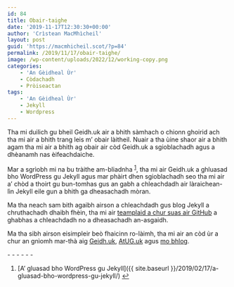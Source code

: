 ```yaml
---
id: 84
title: Obair-taighe
date: '2019-11-17T12:30:30+00:00'
author: 'Crìstean MacMhìcheil'
layout: post
guid: 'https://macmhicheil.scot/?p=84'
permalink: /2019/11/17/obair-taighe/
image: /wp-content/uploads/2022/12/working-copy.png
categories:
    - 'An Gèidheal Ùr'
    - Còdachadh
    - Pròiseactan
tags:
    - 'An Gèidheal Ùr'
    - Jekyll
    - Wordpress
---
```


Tha mi duilich gu bheil Geidh.uk air a bhith sàmhach o chionn ghoirid ach tha mi air a bhith trang leis m’ obair làitheil. Nuair a tha ùine shaor air a bhith agam tha mi air a bhith ag obair air còd Geidh.uk a sgioblachadh agus a dhèanamh nas èifeachdaiche.

Mar a sgrìobh mi na bu tràithe am-bliadnha <sup id="fnref1:1">[1](#fn:1)</sup>, tha mi air Geidh.uk a ghluasad bho WordPress gu Jekyll agus mar phàirt dhen sgioblachadh seo tha mi air a’ chòd a thoirt gu bun-tomhas gus an gabh a chleachdadh air làraichean-lìn Jekyll eile gun a bhith ga dheasachadh mòran.

Ma tha neach sam bith agaibh airson a chleachdadh gus blog Jekyll a chruthachadh dhaibh fhèin, tha mi air [teamplaid a chur suas air GitHub](https://github.com/MacMhicheil/Simple-Jekyll-Blog-Theme) a ghabhas a chleachdadh no a dheasachadh an-asgaidh.

Ma tha sibh airson eisimpleir beò fhaicinn ro-làimh, tha mi air an còd ùr a chur an gnìomh mar-thà aig [Geidh.uk](https://geidh.uk/), [AtUG.uk](https://atug.uk/) agus [mo bhlog](https://macmhicheil.uk/blog/).

<div class="footnotes">- - - - - -

1. \[A’ gluasad bho WordPress gu Jekyll\]({{ site.baseurl }}/2019/02/17/a-gluasad-bho-wordpress-gu-jekyll/) [↩](#fnref1:1)

</div>